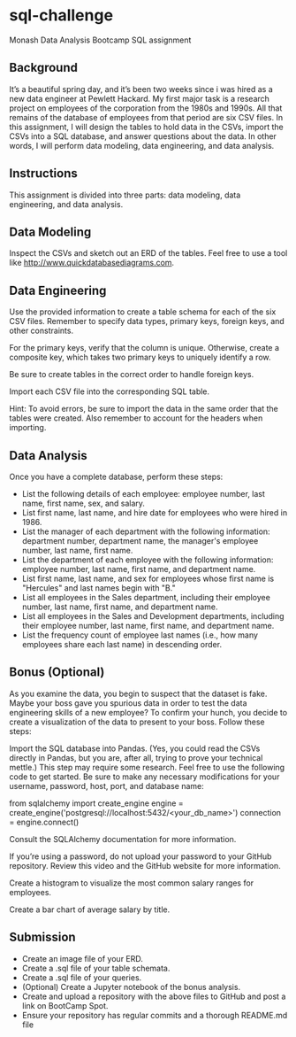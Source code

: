 # sql-challenge
Monash Data Analysis Bootcamp SQL assignment

## Background
It’s a beautiful spring day, and it’s been two weeks since i was hired as a new data engineer at Pewlett Hackard. My first major task is a research project on employees of the corporation from the 1980s and 1990s. All that remains of the database of employees from that period are six CSV files.
In this assignment, I will design the tables to hold data in the CSVs, import the CSVs into a SQL database, and answer questions about the data. In other words, I will perform data modeling, data engineering, and data analysis.

## Instructions
This assignment is divided into three parts: data modeling, data engineering, and data analysis.

## Data Modeling
Inspect the CSVs and sketch out an ERD of the tables. Feel free to use a tool like http://www.quickdatabasediagrams.com.

## Data Engineering
Use the provided information to create a table schema for each of the six CSV files. Remember to specify data types, primary keys, foreign keys, and other constraints.

For the primary keys, verify that the column is unique. Otherwise, create a composite key, which takes two primary keys to uniquely identify a row.

Be sure to create tables in the correct order to handle foreign keys.

Import each CSV file into the corresponding SQL table.

Hint: To avoid errors, be sure to import the data in the same order that the tables were created. Also remember to account for the headers when importing.

## Data Analysis
Once you have a complete database, perform these steps:

 - List the following details of each employee: employee number, last name, first name, sex, and salary.
 - List first name, last name, and hire date for employees who were hired in 1986.
 - List the manager of each department with the following information: department number, department name, the manager's employee number, last name, first name.
 - List the department of each employee with the following information: employee number, last name, first name, and department name.
 - List first name, last name, and sex for employees whose first name is "Hercules" and last names begin with "B."
 - List all employees in the Sales department, including their employee number, last name, first name, and department name.
 - List all employees in the Sales and Development departments, including their employee number, last name, first name, and department name.
 - List the frequency count of employee last names (i.e., how many employees share each last name) in descending order.

## Bonus (Optional)
As you examine the data, you begin to suspect that the dataset is fake. Maybe your boss gave you spurious data in order to test the data engineering skills of a new employee? To confirm your hunch, you decide to create a visualization of the data to present to your boss. Follow these steps:

Import the SQL database into Pandas. (Yes, you could read the CSVs directly in Pandas, but you are, after all, trying to prove your technical mettle.) This step may require some research. Feel free to use the following code to get started. Be sure to make any necessary modifications for your username, password, host, port, and database name:

from sqlalchemy import create_engine
engine = create_engine('postgresql://localhost:5432/<your_db_name>')
connection = engine.connect()

Consult the SQLAlchemy documentation for more information.

If you’re using a password, do not upload your password to your GitHub repository. Review this video and the GitHub website for more information.

Create a histogram to visualize the most common salary ranges for employees.

Create a bar chart of average salary by title.

## Submission
 - Create an image file of your ERD.
 - Create a .sql file of your table schemata.
 - Create a .sql file of your queries.
 - (Optional) Create a Jupyter notebook of the bonus analysis.
 - Create and upload a repository with the above files to GitHub and post a link on BootCamp Spot.
 - Ensure your repository has regular commits and a thorough README.md file

